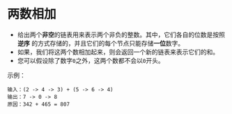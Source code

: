 # 两数相加

-   给出两个**非空**的链表用来表示两个非负的整数。其中，它们各自的位数是按照**逆序** 的方式存储的，并且它们的每个节点只能存储**一位**数字。
-   如果，我们将这两个数相加起来，则会返回一个新的链表来表示它们的和。
-   您可以假设除了数字`0`之外，这两个数都不会以`0`开头。

示例：

```
输入：(2 -> 4 -> 3) + (5 -> 6 -> 4)
输出：7 -> 0 -> 8
原因：342 + 465 = 807
```
